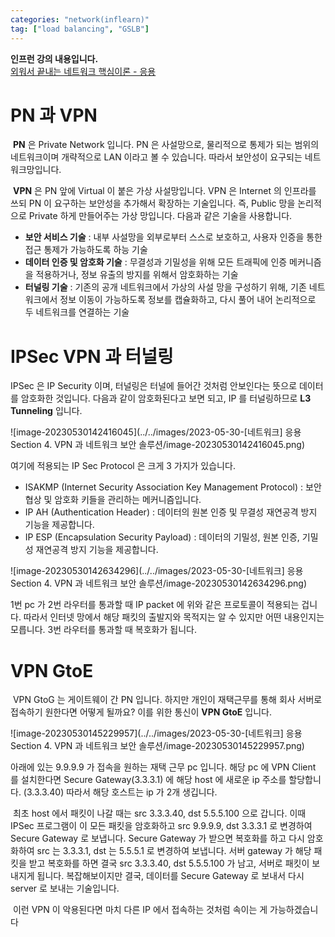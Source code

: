 ```yaml
---
categories: "network(inflearn)"
tag: ["load balancing", "GSLB"]
---
```


<div class="notice--danger">
    <b>인프런 강의 내용입니다.</b><br/><a href="https://www.inflearn.com/course/%EB%84%A4%ED%8A%B8%EC%9B%8C%ED%81%AC-%ED%95%B5%EC%8B%AC%EC%9D%B4%EB%A1%A0-%EC%9D%91%EC%9A%A9/dashboard">외워서 끝내는 네트워크 핵심이론 - 응용</a>
</div>

# PN 과 VPN

​	**PN** 은 Private Network 입니다. PN 은 사설망으로, 물리적으로 통제가 되는 범위의 네트워크이며 개략적으로 LAN 이라고 볼 수 있습니다. 따라서 보안성이 요구되는 네트워크망입니다.

​	**VPN** 은 PN 앞에 Virtual 이 붙은 가상 사설망입니다. VPN 은 Internet 의 인프라를 쓰되 PN 이 요구하는 보안성을 추가해서 확장하는 기술입니다. 즉, Public 망을 논리적으로 Private 하게 만들어주는 가상 망입니다. 다음과 같은 기술을 사용합니다.

- **보안 서비스 기술** : 내부 사설망을 외부로부터 스스로 보호하고, 사용자 인증을 통한 접근 통제가 가능하도록 하능 기술
- **데이터 인증 및 암호화 기술** : 무결성과 기밀성을 위해 모든 트래픽에 인증 메커니즘을 적용하거나, 정보 유출의 방지를 위해서 암호화하는 기술
- **터널링 기술** : 기존의 공개 네트워크에서 가상의 사설 망을 구성하기 위해, 기존 네트워크에서 정보 이동이 가능하도록 정보를 캡슐화하고, 다시 풀어 내어 논리적으로 두 네트워크를 연결하는 기술

# IPSec VPN 과 터널링

IPSec 은 IP Security 이며, 터널링은 터널에 들어간 것처럼 안보인다는 뜻으로 데이터를 암호화한 것입니다. 다음과 같이 암호화된다고 보면 되고, IP 를 터널링하므로 **L3 Tunneling** 입니다.

![image-20230530142416045](../../images/2023-05-30-[네트워크] 응용 Section 4. VPN 과 네트워크 보안 솔루션/image-20230530142416045.png)

여기에 적용되는 IP Sec Protocol 은 크게 3 가지가 있습니다.

- ISAKMP (Internet Security Association Key Management Protocol) : 보안 협상 및 암호화 키들을 관리하는 메커니즘입니다.
- IP AH (Authentication Header) : 데이터의 원본 인증 및 무결성 재연공격 방지 기능을 제공합니다.
- IP ESP (Encapsulation Security Payload) : 데이터의 기밀성, 원본 인증, 기밀성 재연공격 방지 기능을 제공합니다.

![image-20230530142634296](../../images/2023-05-30-[네트워크] 응용 Section 4. VPN 과 네트워크 보안 솔루션/image-20230530142634296.png)

1번 pc 가 2번 라우터를 통과할 때 IP packet 에 위와 같은 프로토콜이 적용되는 겁니다. 따라서 인터넷 망에서 해당 패킷의 출발지와 목적지는 알 수 있지만 어떤 내용인지는 모릅니다. 3번 라우터를 통과할 때 복호화가 됩니다.

# VPN GtoE

​	VPN GtoG 는 게이트웨이 간 PN 입니다. 하지만 개인이 재택근무를 통해 회사 서버로 접속하기 원한다면 어떻게 될까요? 이를 위한 통신이 **VPN GtoE** 입니다.

![image-20230530145229957](../../images/2023-05-30-[네트워크] 응용 Section 4. VPN 과 네트워크 보안 솔루션/image-20230530145229957.png)

아래에 있는 9.9.9.9 가 접속을 원하는 재택 근무 pc 입니다. 해당 pc 에 VPN Client 를 설치한다면 Secure Gateway(3.3.3.1) 에 해당 host 에 새로운 ip 주소를 할당합니다. (3.3.3.40) 따라서 해당 호스트는 ip 가 2개 생깁니다. 

​	최초 host 에서 패킷이 나갈 때는 src 3.3.3.40, dst 5.5.5.100 으로 갑니다. 이때 IPSec 프로그램이 이 모든 패킷을 암호화하고 src 9.9.9.9, dst 3.3.3.1 로 변경하여 Secure Gateway 로 보냅니다. Secure Gateway 가 받으면 복호화를 하고 다시 암호화하여 src 는 3.3.3.1, dst 는 5.5.5.1 로 변경하여 보냅니다. 서버 gateway 가 해당 패킷을 받고 복호화를 하면 결국 src 3.3.3.40, dst 5.5.5.100 가 남고, 서버로 패킷이 보내지게 됩니다. 복잡해보이지만 결국, 데이터를 Secure Gateway 로 보내서 다시 server 로 보내는 기술입니다.

​	이런 VPN 이 악용된다면 마치 다른 IP 에서 접속하는 것처럼 속이는 게 가능하겠습니다